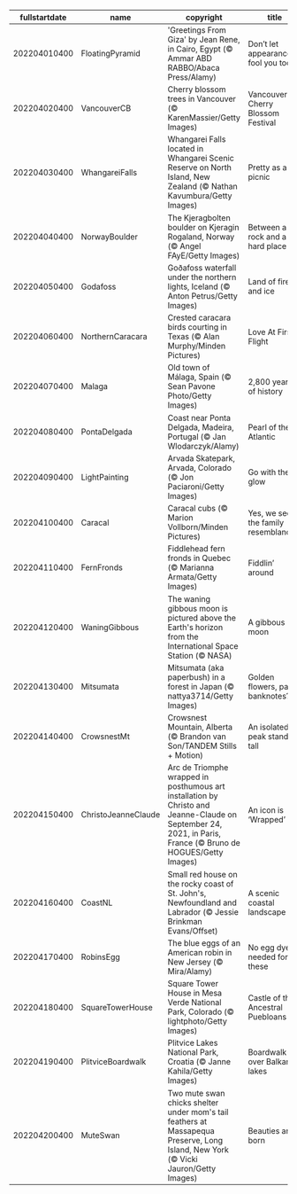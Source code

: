 |fullstartdate|name|copyright|title|image|
|--|--|--|--|--|
202204010400|FloatingPyramid|'Greetings From Giza' by Jean Rene, in Cairo, Egypt (© Ammar ABD RABBO/Abaca Press/Alamy)|Don’t let appearances fool you today|![](/en-CA/2022/04/202204010400FloatingPyramid.jpg)|
202204020400|VancouverCB|Cherry blossom trees in Vancouver (© KarenMassier/Getty Images)|Vancouver Cherry Blossom Festival|![](/en-CA/2022/04/202204020400VancouverCB.jpg)|
202204030400|WhangareiFalls|Whangarei Falls located in Whangarei Scenic Reserve on North Island, New Zealand (© Nathan Kavumbura/Getty Images)|Pretty as a picnic|![](/en-CA/2022/04/202204030400WhangareiFalls.jpg)|
202204040400|NorwayBoulder|The Kjeragbolten boulder on Kjeragin Rogaland, Norway (© Angel FAyE/Getty Images)|Between a rock and a hard place|![](/en-CA/2022/04/202204040400NorwayBoulder.jpg)|
202204050400|Godafoss|Goðafoss waterfall under the northern lights, Iceland (© Anton Petrus/Getty Images)|Land of fire and ice|![](/en-CA/2022/04/202204050400Godafoss.jpg)|
202204060400|NorthernCaracara|Crested caracara birds courting in Texas (© Alan Murphy/Minden Pictures)|Love At First Flight|![](/en-CA/2022/04/202204060400NorthernCaracara.jpg)|
202204070400|Malaga|Old town of Málaga, Spain (© Sean Pavone Photo/Getty Images)|2,800 years of history|![](/en-CA/2022/04/202204070400Malaga.jpg)|
202204080400|PontaDelgada|Coast near Ponta Delgada, Madeira, Portugal (© Jan Wlodarczyk/Alamy)|Pearl of the Atlantic|![](/en-CA/2022/04/202204080400PontaDelgada.jpg)|
202204090400|LightPainting|Arvada Skatepark, Arvada, Colorado (© Jon Paciaroni/Getty Images)|Go with the glow|![](/en-CA/2022/04/202204090400LightPainting.jpg)|
202204100400|Caracal|Caracal cubs (© Marion Vollborn/Minden Pictures)|Yes, we see the family resemblance...|![](/en-CA/2022/04/202204100400Caracal.jpg)|
202204110400|FernFronds|Fiddlehead fern fronds in Quebec (© Marianna Armata/Getty Images)|Fiddlin’ around|![](/en-CA/2022/04/202204110400FernFronds.jpg)|
202204120400|WaningGibbous|The waning gibbous moon is pictured above the Earth's horizon from the International Space Station (© NASA)|A gibbous moon|![](/en-CA/2022/04/202204120400WaningGibbous.jpg)|
202204130400|Mitsumata|Mitsumata (aka paperbush) in a forest in Japan (© nattya3714/Getty Images)|Golden flowers, paper banknotes?|![](/en-CA/2022/04/202204130400Mitsumata.jpg)|
202204140400|CrowsnestMt|Crowsnest Mountain, Alberta (© Brandon van Son/TANDEM Stills + Motion)|An isolated peak standing tall|![](/en-CA/2022/04/202204140400CrowsnestMt.jpg)|
202204150400|ChristoJeanneClaude|Arc de Triomphe wrapped in posthumous art installation by Christo and Jeanne-Claude on September 24, 2021, in Paris, France (© Bruno de HOGUES/Getty Images)|An icon is ‘Wrapped’|![](/en-CA/2022/04/202204150400ChristoJeanneClaude.jpg)|
202204160400|CoastNL|Small red house on the rocky coast of St. John's, Newfoundland and Labrador (© Jessie Brinkman Evans/Offset)|A scenic coastal landscape|![](/en-CA/2022/04/202204160400CoastNL.jpg)|
202204170400|RobinsEgg|The blue eggs of an American robin in New Jersey (© Mira/Alamy)|No egg dye needed for these|![](/en-CA/2022/04/202204170400RobinsEgg.jpg)|
202204180400|SquareTowerHouse|Square Tower House in Mesa Verde National Park, Colorado (© lightphoto/Getty Images)|Castle of the Ancestral Puebloans|![](/en-CA/2022/04/202204180400SquareTowerHouse.jpg)|
202204190400|PlitviceBoardwalk|Plitvice Lakes National Park, Croatia (© Janne Kahila/Getty Images)|Boardwalk over Balkan lakes|![](/en-CA/2022/04/202204190400PlitviceBoardwalk.jpg)|
202204200400|MuteSwan|Two mute swan chicks shelter under mom's tail feathers at Massapequa Preserve, Long Island, New York (© Vicki Jauron/Getty Images)|Beauties are born|![](/en-CA/2022/04/202204200400MuteSwan.jpg)|
